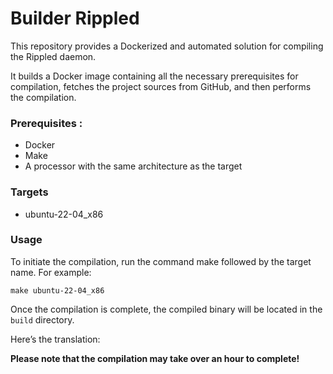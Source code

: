 # Builder Rippled

This repository provides a Dockerized and automated solution for compiling the Rippled daemon.

It builds a Docker image containing all the necessary prerequisites for compilation, fetches the project sources from GitHub, and then performs the compilation.

### Prerequisites :

- Docker
- Make
- A processor with the same architecture as the target

### Targets 

- ubuntu-22-04_x86

### Usage 

To initiate the compilation, run the command make followed by the target name. For example:


```
make ubuntu-22-04_x86
```

Once the compilation is complete, the compiled binary will be located in the `build` directory.

Here’s the translation:

**Please note that the compilation may take over an hour to complete!**

